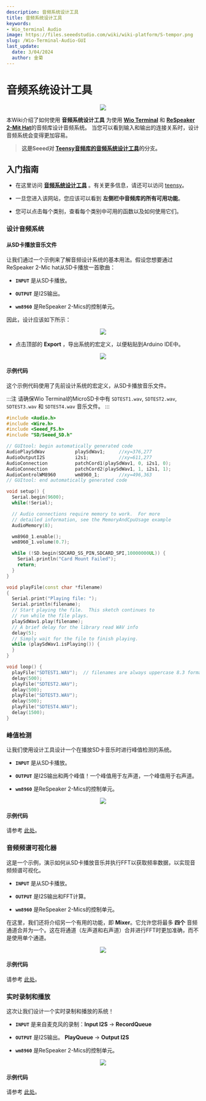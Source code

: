 ```yaml
---
description: 音频系统设计工具
title: 音频系统设计工具
keywords:
- Wio_terminal Audio
image: https://files.seeedstudio.com/wiki/wiki-platform/S-tempor.png
slug: /Wio-Terminal-Audio-GUI
last_update:
  date: 3/04/2024
  author: 金菊
---
```


# 音频系统设计工具

<div align="center"><img src="https://files.seeedstudio.com/wiki/Wio-Terminal-Audio/GUI.gif"/></div>

本Wiki介绍了如何使用 **音频系统设计工具** 为使用 [**Wio Terminal**](https://www.seeedstudio.com/Wio-Terminal-p-4509.html) 和 [**ReSpeaker 2-Mit Hat**](https://www.seeedstudio.com/ReSpeaker-2-Mics-Pi-HAT.html)的音频库设计音频系统。 当您可以看到输入和输出的连接关系时，设计音频系统会变得更加容易。

> **这是Seeed对 [Teensy音频库的音频系统设计工具](https://www.pjrc.com/teensy/gui/)的分支。**

## 入门指南

- 在这里访问 [**音频系统设计工具**](https://seeed-studio.github.io/Seeed_Arduino_Audio/) 。有关更多信息，请还可以访问 [teensy](https://www.pjrc.com/teensy/)。

- 一旦您进入该网站，您应该可以看到 **左侧栏中音频库的所有可用功能**。

- 您可以点击每个类别，查看每个类别中可用的函数以及如何使用它们。

### 设计音频系统

#### 从SD卡播放音乐文件

让我们通过一个示例来了解音频设计系统的基本用法。假设您想要通过ReSpeaker 2-Mic hat从SD卡播放一首歌曲：

- **`INPUT`** 是从SD卡播放。

- **`OUTPUT`** 是I2S输出。

- **`wm8960`** 是ReSpeaker 2-Mics的控制单元。

因此，设计应该如下所示：

<div align="center"><img src="https://files.seeedstudio.com/wiki/Wio-Terminal-Audio/simple-play.png"/></div>

- 点击顶部的 **Export** ，导出系统的宏定义，以便粘贴到Arduino IDE中。

<div align="center"><img src="https://files.seeedstudio.com/wiki/Wio-Terminal-Audio/pasting.png"/></div>

#### 示例代码

这个示例代码使用了先前设计系统的宏定义，从SD卡播放音乐文件。

:::注
请确保Wio Terminal的MicroSD卡中有 `SDTEST1.wav`, `SDTEST2.wav`, `SDTEST3.wav` 和 `SDTEST4.wav`  音乐文件。
:::

```cpp
#include <Audio.h>
#include <Wire.h>
#include <Seeed_FS.h>
#include "SD/Seeed_SD.h"

// GUItool: begin automatically generated code
AudioPlaySdWav           playSdWav1;     //xy=376,277
AudioOutputI2S           i2s1;           //xy=611,277
AudioConnection          patchCord1(playSdWav1, 0, i2s1, 0);
AudioConnection          patchCord2(playSdWav1, 1, i2s1, 1);
AudioControlWM8960       wm8960_1;       //xy=496,363
// GUItool: end automatically generated code

void setup() {
  Serial.begin(9600);
  while(!Serial);

  // Audio connections require memory to work.  For more
  // detailed information, see the MemoryAndCpuUsage example
  AudioMemory(8);

  wm8960_1.enable();
  wm8960_1.volume(0.7);

  while (!SD.begin(SDCARD_SS_PIN,SDCARD_SPI,10000000UL)) {
    Serial.println("Card Mount Failed");
    return;
  }
}

void playFile(const char *filename)
{
  Serial.print("Playing file: ");
  Serial.println(filename);
  // Start playing the file.  This sketch continues to
  // run while the file plays.
  playSdWav1.play(filename);
  // A brief delay for the library read WAV info
  delay(5);
  // Simply wait for the file to finish playing.
  while (playSdWav1.isPlaying()) {
  }
}

void loop() {
  playFile("SDTEST1.WAV");  // filenames are always uppercase 8.3 format
  delay(500);
  playFile("SDTEST2.WAV");
  delay(500);
  playFile("SDTEST3.WAV");
  delay(500);
  playFile("SDTEST4.WAV");
  delay(1500);
}
```

### 峰值检测

让我们使用设计工具设计一个在播放SD卡音乐时进行峰值检测的系统。

- **`INPUT`** 是从SD卡播放。

- **`OUTPUT`** 是I2S输出和两个峰值！一个峰值用于左声道，一个峰值用于右声道。

- **`wm8960`** 是ReSpeaker 2-Mics的控制单元。

<div align="center"><img src="https://files.seeedstudio.com/wiki/Wio-Terminal-Audio/peak-detection-gui.png"/></div>

#### 示例代码

请参考 [此处](https://wiki.seeedstudio.com/Wio-Terminal-Audio-Play-Record/#peak-detection)。

### 音频频谱可视化器

这是一个示例，演示如何从SD卡播放音乐并执行FFT以获取频率数据，以实现音频频谱可视化。

- **`INPUT`** 是从SD卡播放。

- **`OUTPUT`** 是I2S输出和FFT计算。

- **`wm8960`** 是ReSpeaker 2-Mics的控制单元。

在这里，我们还将介绍另一个有用的功能，即 **Mixer**。它允许您将最多 **四个** 音频通道合并为一个。这在将通道（左声道和右声道）合并进行FFT时更加准确，而不是使用单个通道。

<div align="center"><img src="https://files.seeedstudio.com/wiki/Wio-Terminal-Audio/audio-spc-gui.png"/></div>

#### 示例代码

请参考 [此处](https://wiki.seeedstudio.com/Wio-Terminal-Audio-Play-Record/#audio-spectrum-visualizer)。

### 实时录制和播放

这次让我们设计一个实时录制和播放的系统！

- **`INPUT`** 是来自麦克风的录制：**Input I2S** -> **RecordQueue**

- **`OUTPUT`** 是I2S输出。 **PlayQueue** -> **Output I2S**

- **`wm8960`** 是ReSpeaker 2-Mics的控制单元。

<div align="center"><img src="https://files.seeedstudio.com/wiki/Wio-Terminal-Audio/record-play-realtime.png"/></div>

#### 示例代码

请参考 [此处](https://wiki.seeedstudio.com/Wio-Terminal-Audio-Play-Record/#record-and-play-at-real-time)。
